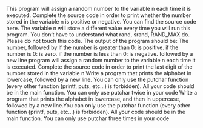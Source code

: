 This program will assign a random number to the variable n each time it is executed. Complete the source code in order to print whether the number stored in the variable n is positive or negative. You can find the source code here. The variable n will store a different value every time you will run this program. You don’t have to understand what rand, srand, RAND_MAX do. Please do not touch this code. The output of the program should be: The number, followed by if the number is greater than 0: is positive. if the number is 0: is zero. if the number is less than 0: is negative. followed by a new line
program will assign a random number to the variable n each time it is executed. Complete the source code in order to print the last digit of the number stored in the variable n
Write a program that prints the alphabet in lowercase, followed by a new line. You can only use the putchar function (every other function (printf, puts, etc…) is forbidden). All your code should be in the main function. You can only use putchar twice in your code
Write a program that prints the alphabet in lowercase, and then in uppercase, followed by a new line.You can only use the putchar function (every other function (printf, puts, etc…) is forbidden). All your code should be in the main function. You can only use putchar three times in your code

